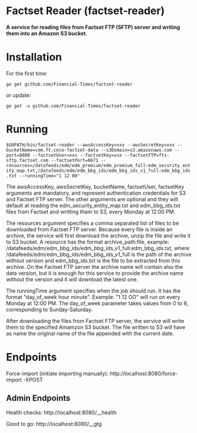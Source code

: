 # Factset Reader (factset-reader)

__A service for reading files from Factset FTP (SFTP) server and writing them into an Amazon S3 bucket.__
# Installation

For the first time:

`go get github.com/Financial-Times/factset-reader`

or update:

`go get -u github.com/Financial-Times/factset-reader`

# Running

`$GOPATH/bin/factset-reader --awsAccessKey=xxx --awsSecretKey=xxx --bucketName=com.ft.coco-factset-data --s3Domain=s3.amazonaws.com --port=8080 --factsetUser=xxx --factsetKey=xxx --factsetFTP=fts-sftp.factset.com --factsetPort=6671 --resources=/datafeeds/edm/edm_premium/edm_premium_full:edm_security_entity_map.txt,/datafeeds/edm/edm_bbg_ids/edm_bbg_ids_v1_full:edm_bbg_ids.txt --runningTime="1 12 00"`

The awsAccessKey, awsSecretKey, bucketName, factsetUser, factsetKey arguments are mandatory, and represent authentication credentials for S3 and Factset FTP server. The other arguments are optional and they will default at reading the edm_security_entity_map.txt and edm_bbg_ids.txt files from Factset and writting them to S3, every Monday at 12:00 PM.

The resources argument specifies a comma separated list of files to be downloaded from Factset FTP server. Because every file is inside an archive, the service will first download the archive, unzip the file and write it to S3 bucket. A resource has the format archive_path:file, example: /datafeeds/edm/edm_bbg_ids/edm_bbg_ids_v1_full:edm_bbg_ids.txt, where  /datafeeds/edm/edm_bbg_ids/edm_bbg_ids_v1_full is the path of the archive without version and edm_bbg_ids.txt is the file to be extracted from this archive. On the Factset FTP server the archive name will contain also the data version, but it is enough for this service to provide the archive name without the version and it will download the latest one.

The runningTime argument specifies when the job should run. It has the format "day_of_week hour minute". Example: "1 12 OO" will run on every Monday at 12:00 PM. The day_of_week parameter takes values from 0 to 6, corresponding to Sunday-Saturday.

After downloading the files from Factset FTP server, the service will write them to the specified Amamzon S3 bucket. The file written to S3 will have as name the original name of the file appended with the current date.

# Endpoints

Force-import (initiate importing manually): http://localhost:8080/force-import -XPOST

## Admin Endpoints
Health checks: http://localhost:8080/__health

Good to go: http://localhost:8080/__gtg
